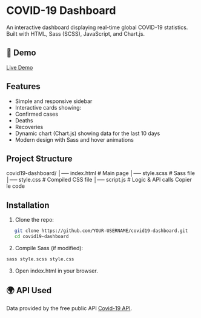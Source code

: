 # COVID-19 Dashboard 

An interactive dashboard displaying real-time global COVID-19 statistics.  
Built with HTML, Sass (SCSS), JavaScript, and Chart.js.

## 🚀 Demo
 [Live Demo](https://randa-lakab.github.io/Pandemic-Dashboard/)

##  Features
-  Simple and responsive sidebar  
-  Interactive cards showing:
  - Confirmed cases
  - Deaths
  - Recoveries
-  Dynamic chart (Chart.js) showing data for the last 10 days
-  Modern design with Sass and hover animations

##  Project Structure
covid19-dashboard/ │── index.html      # Main page │── style.scss      # Sass file │── style.css       # Compiled CSS file │── script.js       # Logic & API calls
Copier le code

##  Installation
1. Clone the repo:
```bash
   git clone https://github.com/YOUR-USERNAME/covid19-dashboard.git
   cd covid19-dashboard
   ```
2. Compile Sass (if modified):
```bash
sass style.scss style.css
   ```
3. Open index.html in your browser.

## 🌍 API Used
Data provided by the free public API [Covid-19 API](https://disease.sh/v3/covid-19/all).
